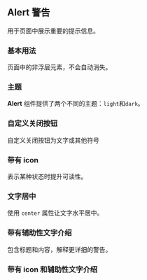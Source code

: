## Alert 警告
用于页面中展示重要的提示信息。

### 基本用法
页面中的非浮层元素，不会自动消失。
<el-alert-base>
<template v-slot:desc>
**Alert** 组件提供四种主题，由`type`属性指定，默认值为`info`。
</template>
</el-alert-base>

### 主题
**Alert** 组件提供了两个不同的主题：`light`和`dark`。
<el-alert-theme>
<template v-slot:desc>
通过设置`effect`属性来改变主题，默认为`light`。
</template>
</el-alert-theme>

### 自定义关闭按钮
自定义关闭按钮为文字或其他符号
<el-alert-custom>
<template v-slot:desc>
在 `Alert` 组件中，你可以设置是否可关闭，关闭按钮的文本以及关闭时的回调函数。`closable`属性决定是否可关闭，接受`boolean`，默认为`true`。你可以设置`close-text`属性来代替右侧的关闭图标，注意：`close-text`必须为文本。设置`close`事件来设置关闭时的回调。
</template>
</el-alert-custom>


### 带有 icon
表示某种状态时提升可读性。
<el-alert-icon>
<template v-slot:desc>
通过设置`show-icon`属性来显示 **Alert** 的 **icon**，这能更有效地向用户展示你的显示意图。
</template>
</el-alert-icon>

### 文字居中
使用 `center` 属性让文字水平居中。
<el-alert-center></el-alert-center>

### 带有辅助性文字介绍
包含标题和内容，解释更详细的警告。
<el-alert-Assist>
<template v-slot:desc>
除了必填的`title`属性外，你可以设置`description`属性来帮助你更好地介绍，我们称之为辅助性文字。辅助性文字只能存放单行文本，会自动换行显示。
</template>
</el-alert-Assist>


### 带有 icon 和辅助性文字介绍
<el-alert-Assist-icon>
<template v-slot:desc>
最后，这是一个同时具有 **icon** 和辅助性文字的样例。
</template>
</el-alert-Assist-icon>